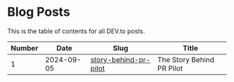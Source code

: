 # Blog Posts

This is the table of contents for all DEV.to posts.


| Number | Date       | Slug                                                | Title |
|---------|------------|-----------------------------------------------------| ----- |
| 1       | 2024-09-05 | [story-behind-pr-pilot](./story-behind-pr-pilot.md) | The Story Behind PR Pilot    